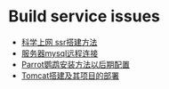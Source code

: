 # Build service issues
* [科学上网 ssr搭建方法](Article/科学上网的方法.md)
* [服务器mysql远程连接](Article/阿里云mysql远程连接配置.md)
* [Parrot鹦鹉安装方法以后期配置](Article/Parrot系统的安装以及后期配置.md)
* [Tomcat搭建及其项目的部署](Article/Tomcat搭建及其项目的部署.md)
